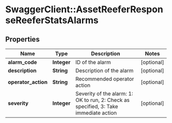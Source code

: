 # SwaggerClient::AssetReeferResponseReeferStatsAlarms

## Properties
Name | Type | Description | Notes
------------ | ------------- | ------------- | -------------
**alarm_code** | **Integer** | ID of the alarm | [optional] 
**description** | **String** | Description of the alarm | [optional] 
**operator_action** | **String** | Recommended operator action | [optional] 
**severity** | **Integer** | Severity of the alarm: 1: OK to run, 2: Check as specified, 3: Take immediate action | [optional] 


